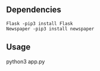 ## Dependencies
    Flask -pip3 install Flask
    Newspaper -pip3 install newspaper
    
## Usage
  python3 app.py
